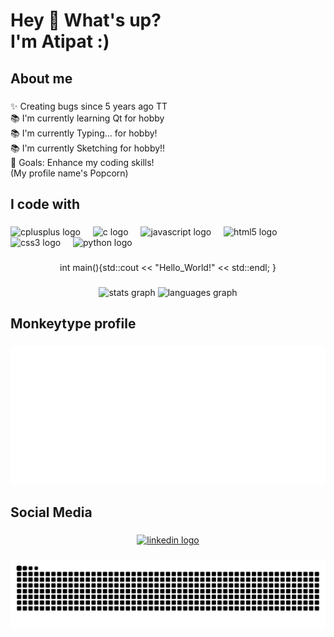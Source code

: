<h1 align="left">Hey 👋 What's up?<br>I'm Atipat :)</h1>

###

<h2 align="left">About me</h2>

###

<p align="left">
  ✨ Creating bugs since 5 years ago TT<br>
  📚 I'm currently learning Qt for hobby<br>
  📚 I'm currently Typing... for hobby!<br>
  📚 I'm currently Sketching for hobby!!<br>
  🎯 Goals: Enhance my coding skills!<br>
  (My profile name's Popcorn)</p>

###

<h2 align="left">I code with</h2>

###

<div align="left">
  <img src="https://cdn.jsdelivr.net/gh/devicons/devicon/icons/cplusplus/cplusplus-original.svg" height="40" alt="cplusplus logo"  />
  <img width="12" />
  <img src="https://cdn.jsdelivr.net/gh/devicons/devicon/icons/c/c-original.svg" height="40" alt="c logo"  />
  <img width="12" />
  <img src="https://cdn.jsdelivr.net/gh/devicons/devicon/icons/javascript/javascript-original.svg" height="40" alt="javascript logo"  />
  <img width="12" />
  <img src="https://cdn.jsdelivr.net/gh/devicons/devicon/icons/html5/html5-original.svg" height="40" alt="html5 logo"  />
  <img width="12" />
  <img src="https://cdn.jsdelivr.net/gh/devicons/devicon/icons/css3/css3-original.svg" height="40" alt="css3 logo"  />
  <img width="12" />
  <img src="https://cdn.jsdelivr.net/gh/devicons/devicon/icons/python/python-original.svg" height="40" alt="python logo"  />
</div>

###

<p align="center" ><strong></strong>int main(){std::cout << "Hello_World!" << std::endl; }</strong></p>

###

<div align="center">
  <img src="https://github-readme-stats.vercel.app/api?username=atipata&hide_title=false&hide_rank=false&show_icons=true&include_all_commits=true&count_private=true&disable_animations=false&theme=dracula&locale=en&hide_border=false&order=1" height="150" alt="stats graph"  />
  <img src="https://github-readme-stats.vercel.app/api/top-langs?username=atipata&locale=en&hide_title=false&layout=compact&card_width=320&langs_count=5&theme=dracula&hide_border=false&order=2" height="150" alt="languages graph"  />
</div>

###
###

<h2 align="left">Monkeytype profile</h2>

###
<div align="center">
   <a href="https://monkeytype.com/profile/atipata" >
     <img src="https://github.com/atipata/atipata/blob/main/atipata-monkeytype-readme.svg" alt="My Monkeytype profile" />
   </a>
 </div>

###
###

<h2 align="left">Social Media</h2>

###

<div align="center">
  <a href="https://www.linkedin.com/in/atipat-beau-a8a592338/" target="_blank">
    <img src="https://raw.githubusercontent.com/maurodesouza/profile-readme-generator/master/src/assets/icons/social/linkedin/default.svg" width="52" height="40" alt="linkedin logo"  />
  </a>
</div>

###
<div align="center">
  <img src="https://raw.githubusercontent.com/atipata/atipata/output/snake.svg" alt="Snake animation" />
</div>

###
